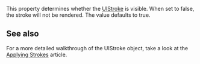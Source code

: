 This property determines whether the [UIStroke](https://developer.roblox.com/en-us/api-reference/class/UIStroke) is visible. When set to false, the stroke will not be rendered. The value defaults to true.

See also
--------

For a more detailed walkthrough of the UIStroke object, take a look at the [Applying Strokes](../../../articles/applying-strokes) article.